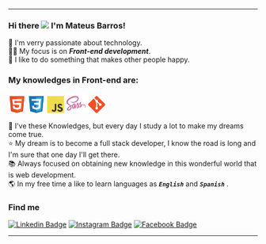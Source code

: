 ***
### Hi there <img src="https://raw.githubusercontent.com/kaueMarques/kaueMarques/master/hi.gif" width="30px"> I'm **Mateus Barros!**

💜 I'm verry passionate about technology. <br>
👨‍💻 My focus is on *__Front-end development__*. <br>
🤩 I like to do something that makes other people happy. </br>

### My knowledges in Front-end are:

<code><img src="https://raw.githubusercontent.com/devicons/devicon/master/icons/html5/html5-original.svg" width="35"/></code>
<code><img src="https://raw.githubusercontent.com/devicons/devicon/master/icons/css3/css3-original.svg" width="35"/></code>
<code><img src="https://raw.githubusercontent.com/devicons/devicon/master/icons/javascript/javascript-original.svg" width="35"/></code>
<code><img src="https://raw.githubusercontent.com/devicons/devicon/master/icons/sass/sass-original.svg" width="40"></code>
<code><img src="https://raw.githubusercontent.com/devicons/devicon/master/icons/git/git-original.svg" width="35"></code>

🚀 I've these Knowledges, but every day I study a lot to make my dreams come true. <br>
⭐ My dream is to become a full stack developer, I know the road is long and I'm sure that one day I'll get there. <br>
📚 Always focused on obtaining new knowledge in this wonderful world that is web development. <br>
🌎 In my free time a like to learn languages as **_`English`_** and **_`Spanish`_** . <br>

### Find me

[![Linkedin Badge](https://img.shields.io/badge/-Linkedin-blue?style=flat-square&logo=Linkedin&logoColor=white&link=https://www.linkedin.com/in/mateus-barros-a7a78b159/)](https://www.linkedin.com/in/mateus-barros-a7a78b159/)
[![Instagram Badge](https://img.shields.io/badge/-Instagram-b5179e?style=flat-square&logo=Instagram&logoColor=white&link=https://www.instagram.com/mattews20barros/)](https://www.instagram.com/mattews20barros/)
[![Facebook Badge](https://img.shields.io/badge/-Facebook-0d41e1?style=flat-square&logo=Facebook&logoColor=white&link=https://www.facebook.com/Mateus-Barros/)](https://www.facebook.com/MateusSylwa/)
***
